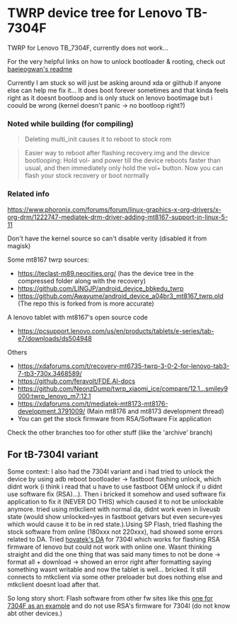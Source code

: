 # TWRP device tree for Lenovo TB-7304F

TWRP for Lenovo TB_7304F, currently does not work...

For the very helpful links on how to unlock bootloader & rooting, check out [baejeogwan's readme](https://github.com/baejeongwan/twrp_device_lenovo_tb7304f)


Currently I am stuck so will just be asking around xda or giithub if anyone else can help me fix it... It does boot forever sometimes and that kinda feels right as it doesnt bootloop and is only stuck on lenovo bootimage but i coould be wrong (kernel doesn't panic -> no bootloop right?)


### Noted while building (for compiling)

> Deleting multi_init causes it to reboot to stock rom

> Easier way to reboot after flashing recovery.img and the device bootlooping: Hold vol- and power till the device reboots faster than usual, and then immediately only hold the vol+ button. Now you can flash your stock recovery or boot normally


### Related info 

https://www.phoronix.com/forums/forum/linux-graphics-x-org-drivers/x-org-drm/1222747-mediatek-drm-driver-adding-mt8167-support-in-linux-5-11

Don't have the kernel source so can't disable verity (disabled it from magisk)

Some mt8167 twrp sources:
- https://teclast-m89.neocities.org/ (has the device tree in the compressed folder along with the recovery)
- https://github.com/LINGJP/android_device_bbkedu_twrp
- https://github.com/Awayume/android_device_a04br3_mt8167_twrp.old (The repo this is forked from is more accurate)

A lenovo tablet with mt8167's open source code
- https://pcsupport.lenovo.com/us/en/products/tablets/e-series/tab-e7/downloads/ds504948

Others
- https://xdaforums.com/t/recovery-mt6735-twrp-3-0-2-for-lenovo-tab3-7-tb3-730x.3468589/
- https://github.com/feravolt/FDE.AI-docs
- https://github.com/NeonzDump/twrp_xiaomi_ice/compare/12.1...smiley9000:twrp_lenovo_m7:12.1
- https://xdaforums.com/t/mediatek-mt8173-mt8176-development.3791009/ (Main mt8176 and mt8173 development thread)
- You can get the stock firmware from RSA/Software Fix application

Check the other branches too for other stuff (like the 'archive' branch)



## For tB-7304I variant 

Some context: I also had the 7304I variant and i had tried to unlock the device by using adb reboot bootloader -> fastboot flashing unlock, which didnt work (i think i read that u have to use fastboot OEM unlock if u didnt use software fix (RSA)...). Then i bricked it somehow and used software fix application to fix it (NEVER DO THIS) which caused it to not be unlockable anymore. tried using mtkclient with normal da, didnt work even in liveusb state (would show unlocked=yes in fastboot getvars but even secure=yes which would cause it to be in red state.).Using SP Flash, tried flashing the stock software from online (180xxx not 220xxx), had showed some errors related to DA. Tried [hovatek's DA](https://www.hovatek.com/forum/thread-23383.html) for 7304I which works for flashing RSA firmware of lenovo but could not work with online one. Wasnt thinking straight and did the one thing that was said many times to not be done -> format all + download -> showed an error right after formatting saying something wasnt writable and now the tablet is well... bricked. It still connects to mtkclient via some other preloader but does nothing else and mtkclient doesnt load after that.

So long story short: Flash software from other fw sites like this [one for 7304F as an example](https://firmwareos.com/lenovo-tab-7-essential-tb-7304f) and do not use RSA's firmware for 7304I (do not know abt other devices.)
